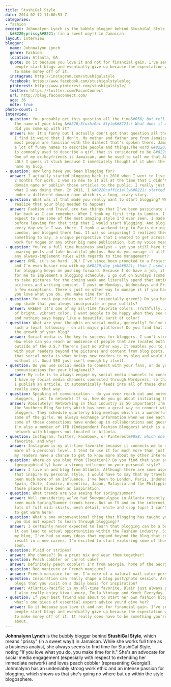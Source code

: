```yaml
---
title: StushiGal Style
date: 2014-02-12 11:00:53 Z
categories:
- fashion
excerpt: Johnnalynn Lynch is the bubbly blogger behind StushiGal Style, which means
  &#8220;prissy&#8221; (in a sweet way!) in Jamaican.
layout: interview
blogger:
  name: Johnnalynn Lynch
  genre: Fashion
  location: Atlanta, GA
  quote: Do it because you love it and not for financial gain. I've seen a lot of
    people start blogs and eventually give up because the expectation was for them
    to make money off of it.
  instagram: http://instagram.com/stushigalstyle
  facebook: https://www.facebook.com/stushigalstyleblog
  pinterest: http://www.pinterest.com/stushigalstyle/
  twitter: https://twitter.com/FaconConnect
  url: http://blog.faconconnect.com/
  age: 36
  note: true
photo-count: 1
interview:
- question: You probably get this question all the time&#058; but tell us all about
    the name of your blog &#8220;StushiGal Style&#8221;! What does it mean, and how
    did you come up with it?
  answer: Ha! It’s funny but I actually don't get that question all the time, and
    I find it weird that I don't. My mother and father are from Jamaica and I'm sure
    most people are familiar with the dialect that's spoken there. Jamaicans have
    a lot of funny names to describe people and things.The word &#8220;Stushi&#8221;
    is commonly used to describe a girl that is considered to be &#8220;Prissy&#8221;.
    One of my ex-boyfriends is Jamaican, and he used to call me that ALL the time.
    LOL! I guess it stuck because I immediately thought of it when the time came to
    name my blog.
- question: How long have you been blogging for?
  answer: I actually started blogging back in 2010 when I went to live in London for
    2 months for work. I was so new to it all at the time that I didn’t purchase a
    domain name or publish those articles to the public. I really just didn't know
    what I was doing then. In 2011, I &#8220;officially&#8221; started StushiGal Style
    under a different domain name which is a long, crazy story.
- question: What was it that made you really want to start blogging? When did you
    realize that your blog needed to happen?
  answer: Fashion and Travel are two things that I've been passionate about from as
    far back as I can remember. When I took my first trip to London, I knew I could
    expect to see some of the most amazing style I'd ever seen. I made up my mind
    before leaving for that trip that I would start blogging. And blog, I did. I wrote
    every day while I was there. I took a weekend trip to Paris during my stay in
    London, and blogged there too. It was so inspiring! I realized then that I had
    something to say, a unique perspective that I wanted to get across. I might not
    work for Vogue or any other big name publication, but my voice meant something.
- question: You're a full time business analyst - yet you still have time to upload
    amazing posts and take beautiful photos. How do you manage it all? Do you have
    any always-implement rules with regards to time management?
  answer: OMG, it's so hard. LOL! I've since been promoted to a Project Manager position
    and I'm even busier now with my &#8220;day job&#8221; than I used to be. My love
    for blogging keeps me pushing forward. Because I do have a job, it was important
    for me to implement a blogging schedule. I go out on Sundays (come rain or shine)
    to take pictures for the coming week and literally spend that entire day on editing
    pictures and writing content. I post on Mondays, Wednesdays and Fridays with only
    a few exceptions. There's just no other way to manage it if you have a job. If
    you love what you do, you make time for it.
- question: You rock pop colors so well! (especially green!) Do you have a favorite
    pop shade that you always incorporate in your outfits?
  answer: GREEN! It's one of my all-time favorite colors. Truthfully, I love any kind
    of bright, vibrant color. I want people to be happy when they see my pictures
    and nothing says happy like a beautiful burst of color!
- question: What are your thoughts on social media, generally? You’ve established
    such a loyal following - on all major platforms! Do you find that it's helped
    the growth of your blog?
  answer: Social media is the key to success for bloggers. I can't stress that enough.
    How else can you reach an audience of people that are located both inside and
    outside of the U.S.? There's just no other way. It enables you to engage and connect
    with your readers beyond the pictures and content from blog posts. I truly believe
    that social media is what brings new readers to my blog and would be at a loss
    without it. Good SEO just isn't enough by itself.
- question: Do you use social media to connect with your fans, or do you reserve those
    communications for your blog/email?
  answer: My rule is to always engage my social media channels to connect with fans.
    I have my social media channels connected through Wordpress, so that whenever
    I publish an article, it automatically feeds into all of those channels. It's
    really easy that way.
- question: Speaking of communication - do you ever reach out and network with other
    bloggers, just to network? If so, how do you go about initiating these conversations?
  answer: Absolutely! Networking in this industry is SO important! I'm a member of
    the Southern Blog Society which has been a great way to connect with other local
    bloggers. They schedule quarterly blog meetups which is a wonderful way to meet
    some of the girls. We always exchange information when we see each other, and
    some of those connections have ended up in collaborations and guest blogger opportunities.
    I'm also a member of IFB (Independent Fashion Bloggers) which is a good way to
    network with bloggers not located in Atlanta.
- question: Instagram, Twitter, Facebook, or Pinterest&#058; which one is your personal
    favorite, and why?
  answer: Instagram is my all-time favorite because it connects me to my readers on
    more of a personal level. I tend to use it for much more than just the blog, so
    my readers have a chance to get to know more about my other interests beyond fashion.
- question: Where do you blog from (location)? Do you find that your surroundings
    (geographically) have a strong influence on your personal style?
  answer: I live in and blog from Atlanta. Although there are some aspects of Atlanta
    that inspire my personal style, I would have to say that my travels abroad have
    been much more of an influence. I've been to London, Paris, Indonesia, Italy,
    Spain, Chile, Jamaica, Argentina, Japan, Malaysia and the Philippines. All of
    those places have been an inspiration.
- question: What trends are you seeing for spring/summer?
  answer: Well considering we’ve had Snowpocalypse in Atlanta recently, I haven't
    seen much Spring/Summer trends here. But on TV and on the internet, I'm seeing
    lots of full midi skirts, mesh detail, white and crop tops! I can't wait for it
    to get warm here!
- question: What's one unconventional thing that blogging has taught you (something
    you did not expect to learn through blogging)?
  answer: I certainly never expected to learn that blogging can be a business or that
    it can lead to actual opportunities within the Fashion industry. Since I started
    my blog, I've had so many ideas that expand beyond the blog that could actually
    result in a new career. I'm excited to start exploring some of those ideas very
    soon.
- question: Plaid or stripes?
  answer: Why choose?! Do a print mix and wear them together!
- question: Peach cobbler or carrot cake?
  answer: Definitely peach cobbler! I'm from Georgia, home of the Georgia Peach!
- question: Red manicure or French manicure?
  answer: French manicure for me. I'm more of a natural nail color person.
- question: Inspiration can really shape a blog post/photo session. Are there any
    blogs that you visit on a daily basis for inspiration?
  answer: Atlantic-Pacific is my all-time favorite. Blair just always gets it right.
    I also really enjoy Viva Luxury, Tuula Vintage and Kendi Everyday.
- question: If your best friend was about to start her own fashion blog tomorrow,
    what’s one piece of essential expert advice you'd give her?
  answer: Do it because you love it and not for financial gain. I've seen a lot of
    people start blogs and eventually give up because the expectation was for them
    to make money off of it. It really does have to be something you're passionate
    about.
---
```


**Johnnalynn Lynch** is the bubbly blogger behind **StushiGal Style**, which means "prissy" (in a sweet way!) in Jamaican. While she works full time as a business analyst, she always seems to find time for StushiGal Style, noting "if you love what you do, you make time for it." She's an advocate for social media engagement (especially with respect to extending her immediate network) and loves peach cobbler (representing Georgia!). Johnnalynn has an undeniably strong work ethic and an intense passion for blogging, which shows us that she's going no where but up within the style blogosphere.
